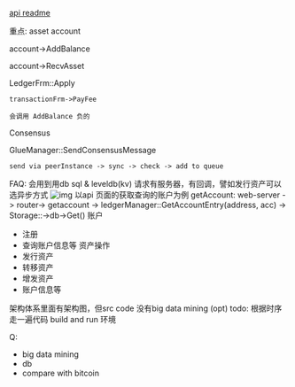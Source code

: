 [api readme]( https://www.bumeng.cn/api.html)

重点:
asset account 

account->AddBalance

account->RecvAsset


LedgerFrm::Apply


    transactionFrm->PayFee
    
    会调用 AddBalance 负的

Consensus

GlueManager::SendConsensusMessage

    send via peerInstance -> sync -> check -> add to queue


FAQ:
会用到用db sql & leveldb(kv)
请求有服务器，有回调，譬如发行资产可以选异步方式
![img](https://github.com/bubichain/bubichain/blob/master/doc/tx_flow.png)
    以api 页面的获取查询的账户为例
    getAccount:
    web-server ->  router-> getaccount -> ledgerManager::GetAccountEntry(address, acc) -> Storage::->db->Get()
账户
  - 注册
  - 查询账户信息等
资产操作
  - 发行资产
  - 转移资产
  - 增发资产
  - 账户信息等

架构体系里面有架构图，但src code 没有big data mining (opt)
todo:
根据时序走一遍代码
build and run 环境

Q:
  - big data mining
  - db
  - compare with bitcoin
